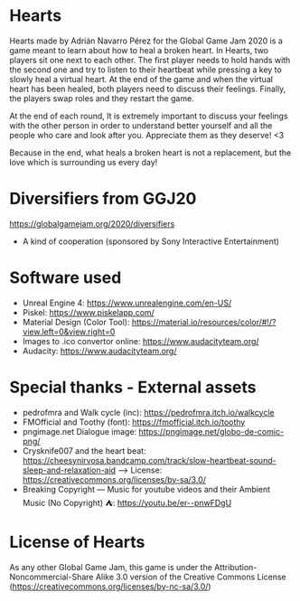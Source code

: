 # Hearts
Hearts made by Adrián Navarro Pérez for the Global Game Jam 2020 is a game meant to learn about how to heal a broken heart. In Hearts, two players sit one next to each other. The first player needs to hold hands with the second one and try to listen to their heartbeat while pressing a key to slowly heal a virtual heart. At the end of the game and when the virtual heart has been healed, both players need to discuss their feelings. Finally, the players swap roles and they restart the game.

At the end of each round, It is extremely important to discuss your feelings with the other person in order to understand better yourself and all the people who care and look after you. Appreciate them as they deserve! <3

Because in the end, what heals a broken heart is not a replacement, but the love which is surrounding us every day!

# Diversifiers from GGJ20
https://globalgamejam.org/2020/diversifiers
- A kind of cooperation (sponsored by Sony Interactive Entertainment)

# Software used
- Unreal Engine 4: https://www.unrealengine.com/en-US/
- Piskel: https://www.piskelapp.com/
- Material Design (Color Tool): https://material.io/resources/color/#!/?view.left=0&view.right=0
- Images to .ico convertor online: https://www.audacityteam.org/
- Audacity: https://www.audacityteam.org/


# Special thanks - External assets
- pedrofmra and Walk cycle (inc): https://pedrofmra.itch.io/walkcycle
- FMOfficial and Toothy (font): https://fmofficial.itch.io/toothy
- pngimage.net Dialogue image: https://pngimage.net/globo-de-comic-png/
- Crysknife007 and the heart beat: https://cheesynirvosa.bandcamp.com/track/slow-heartbeat-sound-sleep-and-relaxation-aid --> License: https://creativecommons.org/licenses/by-sa/3.0/
- Breaking Copyright — Music for youtube videos and their Ambient Music (No Copyright) ⛺: https://youtu.be/er--pnwFDgU

# License of Hearts
As any other Global Game Jam, this game is under the Attribution-Noncommercial-Share Alike 3.0 version of the Creative Commons License (https://creativecommons.org/licenses/by-nc-sa/3.0/)
